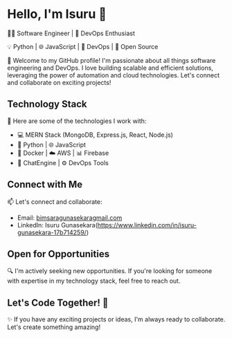 
# Hello, I'm Isuru 👋

👨‍💻 Software Engineer | 🚀 DevOps Enthusiast

💡 Python | 🌐 JavaScript | 🧪 DevOps | 🌱 Open Source

🌟 Welcome to my GitHub profile! I'm passionate about all things software engineering and DevOps. I love building scalable and efficient solutions, leveraging the power of automation and cloud technologies. Let's connect and collaborate on exciting projects!

## Technology Stack

🔧 Here are some of the technologies I work with:

- 💻 MERN Stack (MongoDB, Express.js, React, Node.js)
- 🐍 Python | 🌐 JavaScript
- 🐳 Docker | ☁️ AWS | 📊 Firebase
- 💬 ChatEngine | ⚙️ DevOps Tools



## Connect with Me

📫 Let's connect and collaborate:

- Email: [bimsaragunasekaragmail.com](mailto:bimsaragunasekaragmail.com)
- LinkedIn: Isuru Gunasekara(https://www.linkedin.com/in/isuru-gunasekara-17b714259/)


## Open for Opportunities

🔍 I'm actively seeking new opportunities. If you're looking for someone with expertise in my technology stack, feel free to reach out.

## Let's Code Together! 🎉

✨ If you have any exciting projects or ideas, I'm always ready to collaborate. Let's create something amazing!

